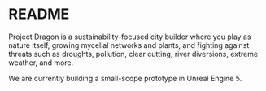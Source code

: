# README #

Project Dragon is a sustainability-focused city builder where you play as nature itself, growing mycelial networks and plants, and fighting against threats such as droughts, pollution, clear cutting, river diversions, extreme weather, and more.

We are currently building a small-scope prototype in Unreal Engine 5.
